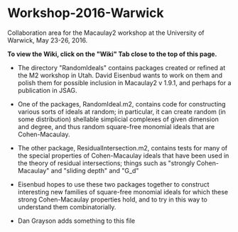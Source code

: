# Workshop-2016-Warwick
Collaboration area for the Macaulay2 workshop at the University of Warwick, May 23-26, 2016.

**To view the Wiki, click on the "Wiki" Tab close to the top of this page.**

- The directory "RandomIdeals" contains packages created or refined at the M2 workshop in Utah. David Eisenbud wants to work on them and polish them for possible inclusion in Macaulay2 v 1.9.1, and perhaps for a publication in JSAG.

- One of the packages, RandomIdeal.m2, contains code for constructing various sorts of ideals at random; in particular, it can create random (in some distribution) shellable simplicial complexes of given dimension and degree, and thus random square-free monomial ideals that are Cohen-Macaulay.

- The other package, ResidualIntersection.m2, contains tests for many of the special properties of Cohen-Macaulay ideals that have been used in the theory of residual intersections; things such as "strongly Cohen-Macaulay" and "sliding depth" and "G_d"

- Eisenbud hopes to use these two packages together to construct interesting new families of square-free monomial ideals for which these strong Cohen-Macaulay properties hold, and to try in this way to understand them combinatorially.

- Dan Grayson adds something to this file
